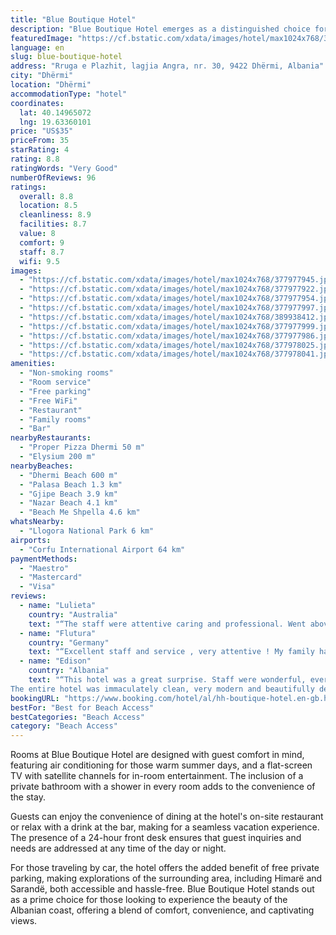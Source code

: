 ```yaml
---
title: "Blue Boutique Hotel"
description: "Blue Boutique Hotel emerges as a distinguished choice for travelers seeking both comfort and convenience, positioned just a short stroll from the pristine shores of Dhërmi Beach."
featuredImage: "https://cf.bstatic.com/xdata/images/hotel/max1024x768/377977945.jpg?k=8359aedebe7d6b06ab11329fa896ae1bc576407964a5e9c30c3065463dd00df0&o=&hp=1"
language: en
slug: blue-boutique-hotel
address: "Rruga e Plazhit, lagjia Angra, nr. 30, 9422 Dhërmi, Albania"
city: "Dhërmi"
location: "Dhërmi"
accommodationType: "hotel"
coordinates:
  lat: 40.14965072
  lng: 19.63360101
price: "US$35"
priceFrom: 35
starRating: 4
rating: 8.8
ratingWords: "Very Good"
numberOfReviews: 96
ratings:
  overall: 8.8
  location: 8.5
  cleanliness: 8.9
  facilities: 8.7
  value: 8
  comfort: 9
  staff: 8.7
  wifi: 9.5
images:
  - "https://cf.bstatic.com/xdata/images/hotel/max1024x768/377977945.jpg?k=8359aedebe7d6b06ab11329fa896ae1bc576407964a5e9c30c3065463dd00df0&o=&hp=1"
  - "https://cf.bstatic.com/xdata/images/hotel/max1024x768/377977922.jpg?k=03e327b46b52acb3c1bbb14f7f0017de4c84e6fd82c192fc4fbe69dc7e02c1eb&o=&hp=1"
  - "https://cf.bstatic.com/xdata/images/hotel/max1024x768/377977954.jpg?k=c092ac2e7b4611a799103000e5326ceefc2c22233dfe2f3a15b87ba086a2ce93&o=&hp=1"
  - "https://cf.bstatic.com/xdata/images/hotel/max1024x768/377977997.jpg?k=37829c1ed5a26e901a844668c732719b9224d13c3e71b650fb48dcc10a196f15&o=&hp=1"
  - "https://cf.bstatic.com/xdata/images/hotel/max1024x768/389938412.jpg?k=d342b4caf9cfcce60dbb0744d7d7b4e2b19f5bb99d7d6ef826560fdc08cdd233&o=&hp=1"
  - "https://cf.bstatic.com/xdata/images/hotel/max1024x768/377977999.jpg?k=4b96d38b23b561c380d1e24f49ba74b02169e03d1f12e3c9a6fe8a47a9523b15&o=&hp=1"
  - "https://cf.bstatic.com/xdata/images/hotel/max1024x768/377977986.jpg?k=2fd95bf78d3399295cf7cc8a92df6441cc676288a833ad9d5013b3319314f8be&o=&hp=1"
  - "https://cf.bstatic.com/xdata/images/hotel/max1024x768/377978025.jpg?k=cce6d8364520e2ec55766aa3be7d04a29851c21bcc8e81d62c4a84a8d1bd9f11&o=&hp=1"
  - "https://cf.bstatic.com/xdata/images/hotel/max1024x768/377978041.jpg?k=79cd2d12cda90b5c7b03ee50ed8effee5b4b32a959df7c37fa7351c81e3c4f7c&o=&hp=1"
amenities:
  - "Non-smoking rooms"
  - "Room service"
  - "Free parking"
  - "Free WiFi"
  - "Restaurant"
  - "Family rooms"
  - "Bar"
nearbyRestaurants:
  - "Proper Pizza Dhermi 50 m"
  - "Elysium 200 m"
nearbyBeaches:
  - "Dhermi Beach 600 m"
  - "Palasa Beach 1.3 km"
  - "Gjipe Beach 3.9 km"
  - "Nazar Beach 4.1 km"
  - "Beach Me Shpella 4.6 km"
whatsNearby:
  - "Llogora National Park 6 km"
airports:
  - "Corfu International Airport 64 km"
paymentMethods:
  - "Maestro"
  - "Mastercard"
  - "Visa"
reviews:
  - name: "Lulieta"
    country: "Australia"
    text: "“The staff were attentive caring and professional. Went above and beyond. Thankyou for a memorable experience”"
  - name: "Flutura"
    country: "Germany"
    text: "“Excellent staff and service , very attentive ! My family had a great time .”"
  - name: "Edison"
    country: "Albania"
    text: "“This hotel was a great surprise. Staff were wonderful, everyone was very nice.
The entire hotel was immaculately clean, very modern and beautifully decorated. It's a gorgeous hotel. The location is a very close to the beach, only a few...”"
bookingURL: "https://www.booking.com/hotel/al/hh-boutique-hotel.en-gb.html?aid=8035640"
bestFor: "Best for Beach Access"
bestCategories: "Beach Access"
category: "Beach Access"
---
```


Rooms at Blue Boutique Hotel are designed with guest comfort in mind, featuring air conditioning for those warm summer days, and a flat-screen TV with satellite channels for in-room entertainment. The inclusion of a private bathroom with a shower in every room adds to the convenience of the stay.

Guests can enjoy the convenience of dining at the hotel's on-site restaurant or relax with a drink at the bar, making for a seamless vacation experience. The presence of a 24-hour front desk ensures that guest inquiries and needs are addressed at any time of the day or night.

For those traveling by car, the hotel offers the added benefit of free private parking, making explorations of the surrounding area, including Himarë and Sarandë, both accessible and hassle-free. Blue Boutique Hotel stands out as a prime choice for those looking to experience the beauty of the Albanian coast, offering a blend of comfort, convenience, and captivating views.